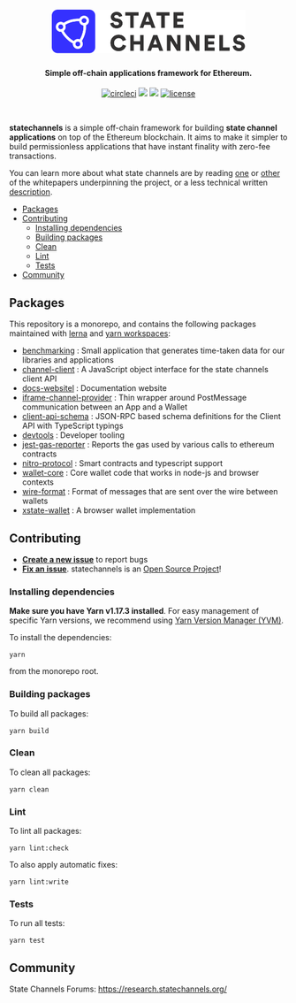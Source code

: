 <h1 align="center">
  <br>
  <a href="https://statechannels.org"><img src="./logo.svg" alt="State Channels" width="350"></a>
</h1>

<h4 align="center">Simple off-chain applications framework for Ethereum.</h4>

<p align="center">
  <a href="https://circleci.com/gh/statechannels/monorepo"><img src="https://circleci.com/gh/statechannels/monorepo.svg?style=shield" alt="circleci"></a>
  <a href="https://lernajs.io/"><img src="https://img.shields.io/badge/maintained%20with-lerna-cc00ff.svg"/></a>
  <a href="https://research.statechannels.org/"><img src="https://img.shields.io/badge/Forums-Chat-blue"/></a>
  <a href="./LICENSE"><img src="https://img.shields.io/badge/license-MIT-blue.svg" alt="license"></a>
</p>
<br>

**statechannels** is a simple off-chain framework for building **state channel applications** on top of the Ethereum blockchain. It aims to make it simpler to build permissionless applications that have instant finality with zero-fee transactions.

You can learn more about what state channels are by reading [one](https://l4.ventures/papers/statechannels.pdf) or [other](https://magmo.com/force-move-games.pdf) of the whitepapers underpinning the project, or a less technical written [description](https://medium.com/blockchannel/state-channel-for-dummies-part-2-2ffef52220eb).

- [Packages](#packages)
- [Contributing](#contributing)
  - [Installing dependencies](#installing-dependencies)
  - [Building packages](#building-packages)
  - [Clean](#clean)
  - [Lint](#lint)
  - [Tests](#tests)
- [Community](#community)

## Packages

This repository is a monorepo, and contains the following packages maintained with [lerna](https://github.com/lerna/lerna) and [yarn workspaces](https://yarnpkg.com/lang/en/docs/workspaces/):

- [benchmarking](./packages/benchmarking) : Small application that generates time-taken data for our libraries and applications
- [channel-client](./packages/channel-client) : A JavaScript object interface for the state channels client API
- [docs-websitel](./packages/docs-website/website) : Documentation website
- [iframe-channel-provider](./packages/iframe-channel-provider) : Thin wrapper around PostMessage communication between an App and a Wallet
- [client-api-schema](./packages/client-api-schema) : JSON-RPC based schema definitions for the Client API with TypeScript typings
- [devtools](./packages/devtools) : Developer tooling
- [jest-gas-reporter](./packages/jest-gas-reporter) : Reports the gas used by various calls to ethereum contracts
- [nitro-protocol](./packages/nitro-protocol) : Smart contracts and typescript support
- [wallet-core](./packages/wallet-core) : Core wallet code that works in node-js and browser contexts
- [wire-format](./packages/wire-format) : Format of messages that are sent over the wire between wallets
- [xstate-wallet](./packages/xstate-wallet) : A browser wallet implementation

## Contributing

- **[Create a new issue](https://github.com/statechannels/monorepo/issues/new)** to report bugs
- **[Fix an issue](https://github.com/statechannels/statechannels/issues?state=open)**. statechannels is an [Open Source Project](.github/CONTRIBUTING.md)!

### Installing dependencies

**Make sure you have Yarn v1.17.3 installed**. For easy management of specific Yarn versions, we recommend using [Yarn Version Manager (YVM)](https://github.com/tophat/yvm).

To install the dependencies:

```shell
yarn
```

from the monorepo root.

### Building packages

To build all packages:

```shell
yarn build
```

### Clean

To clean all packages:

```shell
yarn clean
```

### Lint

To lint all packages:

```shell
yarn lint:check
```

To also apply automatic fixes:

```shell
yarn lint:write
```

### Tests

To run all tests:

```shell
yarn test
```

## Community

State Channels Forums: https://research.statechannels.org/
